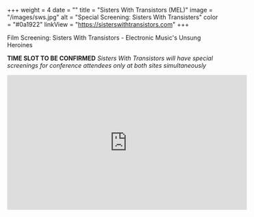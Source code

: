 +++
weight = 4
date = ""
title = "Sisters With Transistors (MEL)"
image = "/images/sws.jpg"
alt = "Special Screening: Sisters With Transisters"
color = "#0a1922"
linkView = "https://sisterswithtransistors.com"
+++

Film Screening: Sisters With Transistors - Electronic Music's Unsung Heroines

**TIME SLOT TO BE CONFIRMED**
_Sisters With Transistors will have special screenings for conference attendees only at both sites simultaneously_


<iframe width="560" height="315" src="https://www.youtube.com/embed/7r-3hlzpV7M" title="YouTube video player" frameborder="0" allow="accelerometer; autoplay; clipboard-write; encrypted-media; gyroscope; picture-in-picture" allowfullscreen></iframe>